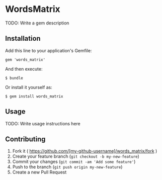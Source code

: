 # WordsMatrix

TODO: Write a gem description

## Installation

Add this line to your application's Gemfile:

    gem 'words_matrix'

And then execute:

    $ bundle

Or install it yourself as:

    $ gem install words_matrix

## Usage

TODO: Write usage instructions here

## Contributing

1. Fork it ( https://github.com/[my-github-username]/words_matrix/fork )
2. Create your feature branch (`git checkout -b my-new-feature`)
3. Commit your changes (`git commit -am 'Add some feature'`)
4. Push to the branch (`git push origin my-new-feature`)
5. Create a new Pull Request
